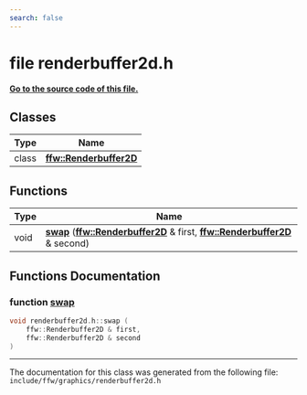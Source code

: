 ```yaml
---
search: false
---
```


# file renderbuffer2d.h

**[Go to the source code of this file.](renderbuffer2d_8h_source.md)**
## Classes

|Type|Name|
|-----|-----|
|class|[**ffw::Renderbuffer2D**](classffw_1_1_renderbuffer2_d.md)|


## Functions

|Type|Name|
|-----|-----|
|void|[**swap**](renderbuffer2d_8h.md#1a5f22488ea9a4e006b892cab29de9181b) (**[ffw::Renderbuffer2D](classffw_1_1_renderbuffer2_d.md)** & first, **[ffw::Renderbuffer2D](classffw_1_1_renderbuffer2_d.md)** & second) |


## Functions Documentation

### function <a id="1a5f22488ea9a4e006b892cab29de9181b" href="#1a5f22488ea9a4e006b892cab29de9181b">swap</a>

```cpp
void renderbuffer2d.h::swap (
    ffw::Renderbuffer2D & first,
    ffw::Renderbuffer2D & second
)
```





----------------------------------------
The documentation for this class was generated from the following file: `include/ffw/graphics/renderbuffer2d.h`

